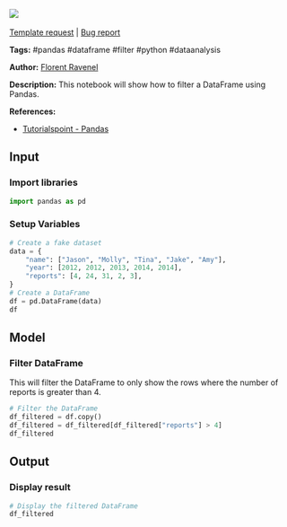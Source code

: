 <a href="https://app.naas.ai/user-redirect/naas/downloader?url=https://raw.githubusercontent.com/jupyter-naas/awesome-notebooks/master/Pandas/Pandas_Filter_DataFrame.ipynb" target="_parent"><img src="https://naasai-public.s3.eu-west-3.amazonaws.com/open_in_naas.svg"/></a><br><br><a href="https://github.com/jupyter-naas/awesome-notebooks/issues/new?assignees=&labels=&template=template-request.md&title=Tool+-+Action+of+the+notebook+">Template request</a> | <a href="https://github.com/jupyter-naas/awesome-notebooks/issues/new?assignees=&labels=bug&template=bug_report.md&title=Pandas+-+Filter+DataFrame:+Error+short+description">Bug report</a>

**Tags:** #pandas #dataframe #filter #python #dataanalysis

**Author:** [Florent Ravenel](https://www.linkedin.com/in/florent-ravenel/)

**Description:** This notebook will show how to filter a DataFrame using Pandas.

**References:**
- [Tutorialspoint - Pandas](https://www.tutorialspoint.com/python_pandas/python_pandas_dataframe.htm)

## Input

### Import libraries


```python
import pandas as pd
```

### Setup Variables


```python
# Create a fake dataset
data = {
    "name": ["Jason", "Molly", "Tina", "Jake", "Amy"],
    "year": [2012, 2012, 2013, 2014, 2014],
    "reports": [4, 24, 31, 2, 3],
}
# Create a DataFrame
df = pd.DataFrame(data)
df
```

## Model

### Filter DataFrame

This will filter the DataFrame to only show the rows where the number of reports is greater than 4.


```python
# Filter the DataFrame
df_filtered = df.copy()
df_filtered = df_filtered[df_filtered["reports"] > 4]
df_filtered
```

## Output

### Display result


```python
# Display the filtered DataFrame
df_filtered
```

 
